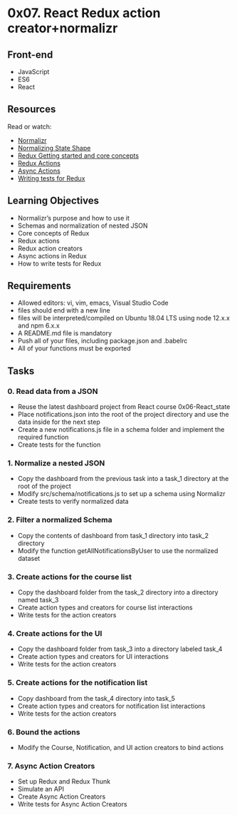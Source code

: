 # 0x07. React Redux action creator+normalizr

## Front-end
- JavaScript
- ES6
- React


## Resources
Read or watch:
- [Normalizr](https://github.com/paularmstrong/normalizr)
- [Normalizing State Shape](https://redux.js.org/recipes/structuring-reducers/normalizing-state-shape/)
- [Redux Getting started and core concepts](https://redux.js.org/introduction/getting-started)
- [Redux Actions](https://redux.js.org/basics/actions)
- [Async Actions](https://redux.js.org/advanced/async-actions)
- [Writing tests for Redux](https://redux.js.org/recipes/writing-tests)

## Learning Objectives
- Normalizr’s purpose and how to use it
- Schemas and normalization of nested JSON
- Core concepts of Redux
- Redux actions
- Redux action creators
- Async actions in Redux
- How to write tests for Redux

## Requirements
- Allowed editors: vi, vim, emacs, Visual Studio Code
- files should end with a new line
- files will be interpreted/compiled on Ubuntu 18.04 LTS using node 12.x.x and npm 6.x.x
- A README.md file is mandatory
- Push all of your files, including package.json and .babelrc
- All of your functions must be exported

## Tasks
### 0. Read data from a JSON
- Reuse the latest dashboard project from React course 0x06-React_state
- Place notifications.json into the root of the project directory and use the data inside for the next step
- Create a new notifications.js file in a schema folder and implement the required function
- Create tests for the function

### 1. Normalize a nested JSON
- Copy the dashboard from the previous task into a task_1 directory at the root of the project
- Modify src/schema/notifications.js to set up a schema using Normalizr
- Create tests to verify normalized data

### 2. Filter a normalized Schema
- Copy the contents of dashboard from task_1 directory into task_2 directory
- Modify the function getAllNotificationsByUser to use the normalized dataset

### 3. Create actions for the course list
- Copy the dashboard folder from the task_2 directory into a directory named task_3
- Create action types and creators for course list interactions
- Write tests for the action creators

### 4. Create actions for the UI
- Copy the dashboard folder from task_3 into a directory labeled task_4
- Create action types and creators for UI interactions
- Write tests for the action creators

### 5. Create actions for the notification list
- Copy dashboard from the task_4 directory into task_5
- Create action types and creators for notification list interactions
- Write tests for the action creators

### 6. Bound the actions
- Modify the Course, Notification, and UI action creators to bind actions

### 7. Async Action Creators
- Set up Redux and Redux Thunk
- Simulate an API
- Create Async Action Creators
- Write tests for Async Action Creators
